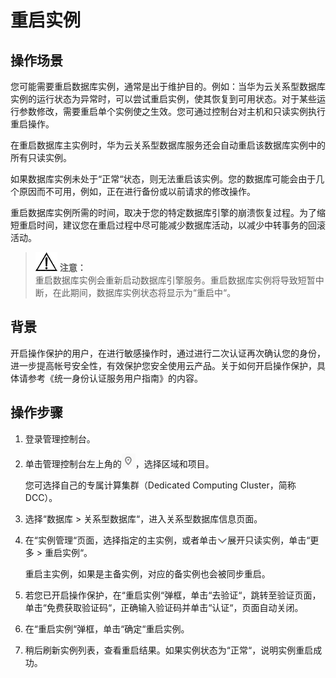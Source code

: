 # 重启实例<a name="TOPIC_0142028519"></a>

## 操作场景<a name="section11160182171227"></a>

您可能需要重启数据库实例，通常是出于维护目的。例如：当华为云关系型数据库实例的运行状态为异常时，可以尝试重启实例，使其恢复到可用状态。对于某些运行参数修改，需要重启单个实例使之生效。您可通过控制台对主机和只读实例执行重启操作。

在重启数据库主实例时，华为云关系型数据库服务还会自动重启该数据库实例中的所有只读实例。

如果数据库实例未处于“正常“状态，则无法重启该实例。您的数据库可能会由于几个原因而不可用，例如，正在进行备份或以前请求的修改操作。

重启数据库实例所需的时间，取决于您的特定数据库引擎的崩溃恢复过程。为了缩短重启时间，建议您在重启过程中尽可能减少数据库活动，以减少中转事务的回滚活动。

>![](public_sys-resources/icon-notice.gif) **注意：**   
>重启数据库实例会重新启动数据库引擎服务。重启数据库实例将导致短暂中断，在此期间，数据库实例状态将显示为“重启中“。  

## 背景<a name="section6437112514327"></a>

开启操作保护的用户，在进行敏感操作时，通过进行二次认证再次确认您的身份，进一步提高帐号安全性，有效保护您安全使用云产品。关于如何开启操作保护，具体请参考《统一身份认证服务用户指南》的内容。

## 操作步骤<a name="s22e3edfb1cdd4405b64cad650a1cf9a0"></a>

1.  登录管理控制台。
2.  单击管理控制台左上角的![](figures/region.png)，选择区域和项目。

    您可选择自己的专属计算集群（Dedicated Computing Cluster，简称DCC）。

3.  选择“数据库  \>  关系型数据库“，进入关系型数据库信息页面。
4.  在“实例管理“页面，选择指定的主实例，或者单击![](figures/next.png)展开只读实例，单击“更多  \>  重启实例“。

    重启主实例，如果是主备实例，对应的备实例也会被同步重启。

5.  若您已开启操作保护，在“重启实例“弹框，单击“去验证“，跳转至验证页面，单击“免费获取验证码“，正确输入验证码并单击“认证“，页面自动关闭。
6.  在“重启实例“弹框，单击“确定“重启实例。
7.  稍后刷新实例列表，查看重启结果。如果实例状态为“正常“，说明实例重启成功。


